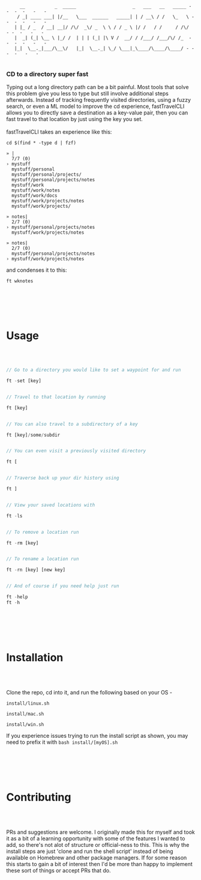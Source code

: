 

<!--- <h1>fastTravelCLI</h1> --->
```
     __           _  _____                     _   ___   __   _____ - -  -  -   -   -
    / _| ____ ___| |/__   \___  ______   _____| | / __\ / /   \_   \ - -  -  -   -   -
   | |_ / _  / __| __|/ /\/  _\/ _  \ \ / / _ \ |/ /   / /     / /\/  - -  -   -   -
   |  _| (_| \__ \ |_/ /  | | | (_| |\ V /  __/ / /___/ /___/\/ /_  - -  -  -   -   -
   |_|  \__._|___/\__\/   |_|  \__._| \_/ \___|_\____/\____/\____/ - -  -  -   -   -
                                                                    
```

<h3>CD to a directory super fast</h4>

Typing out a long directory path can be a bit painful. Most tools that solve this problem give you less to type but still involve additional steps afterwards. Instead of tracking frequently visited directories, using a fuzzy search, or even a ML model to improve the cd experience, fastTravelCLI allows you to directly save a destination as a key-value pair, then you can fast travel to that location by just using the key you set. 
<br></br>
fastTravelCLI takes an experience like this: 
```
cd $(find * -type d | fzf)
```
```
» |
  7/7 (0)
› mystuff
  mystuff/personal
  mystuff/personal/projects/
  mystuff/personal/projects/notes
  mystuff/work
  mystuff/work/notes
  mystuff/work/docs
  mystuff/work/projects/notes
  mystuff/work/projects/
```
```
» notes|
  2/7 (0)
› mystuff/personal/projects/notes
  mystuff/work/projects/notes
```
```
» notes|
  2/7 (0)
  mystuff/personal/projects/notes
› mystuff/work/projects/notes
```
and condenses it to this:
```
ft wknotes
```
<br></br>
<br></br>

<h1>Usage</h1>
<br></br>

```rust
// Go to a directory you would like to set a waypoint for and run 

ft -set [key]


// Travel to that location by running

ft [key]


// You can also travel to a subdirectory of a key

ft [key]/some/subdir


// You can even visit a previously visited directory

ft [


// Traverse back up your dir history using 

ft ]


// View your saved locations with 

ft -ls


// To remove a location run

ft -rm [key]


// To rename a location run

ft -rn [key] [new key]


// And of course if you need help just run

ft -help
ft -h
```
<br></br>
<br></br>

<h1>Installation</h1>
<br></br>

Clone the repo, cd into it, and run the following based on your OS - 

```
install/linux.sh
```
```
install/mac.sh
```
```
install/win.sh
```

If you experience issues trying to run the install script as shown, you may need to prefix it with ```bash install/[myOS].sh```

<br></br>
<br></br>

<h1>Contributing</h1>
<br></br>

PRs and suggestions are welcome. I originally made this for myself and took it as a bit of a learning opportunity with some of the features I wanted to add, so there's not alot of structure or official-ness to this. This is why the install steps are just 'clone and run the shell script' instead of being available on Homebrew and other package managers. If for some reason this starts to gain a bit of interest then I'd be more than happy to implement these sort of things or accept PRs that do.
